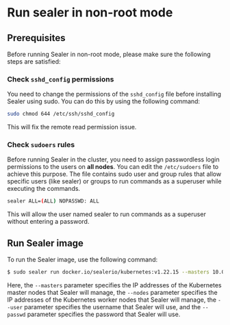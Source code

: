 # Run sealer in non-root mode

## Prerequisites

Before running Sealer in non-root mode, please make sure the following steps are satisfied:

### Check `sshd_config` permissions

You need to change the permissions of the `sshd_config` file before installing Sealer using sudo. You can do this by using the following command:

```bash
sudo chmod 644 /etc/ssh/sshd_config
```

This will fix the remote read permission issue.

### Check `sudoers` rules

Before running Sealer in the cluster, you need to assign passwordless login permissions to the users on **all nodes**. You can edit the `/etc/sudoers` file to achieve this purpose. The file contains sudo user and group rules that allow specific users (like sealer) or groups to run commands as a superuser while executing the commands.

```bash
sealer ALL=(ALL) NOPASSWD: ALL 
```

This will allow the user named sealer to run commands as a superuser without entering a password.

## Run Sealer image

To run the Sealer image, use the following command:

```bash
$ sudo sealer run docker.io/sealerio/kubernetes:v1.22.15 --masters 10.0.0.245 --nodes 10.0.0.246 --nodes 10.0.0.247 --user sealer  --passwd  '1234$a'
```

Here, the `--masters` parameter specifies the IP addresses of the Kubernetes master nodes that Sealer will manage, the `--nodes` parameter specifies the IP addresses of the Kubernetes worker nodes that Sealer will manage, the `--user` parameter specifies the username that Sealer will use, and the `--passwd` parameter specifies the password that Sealer will use.
